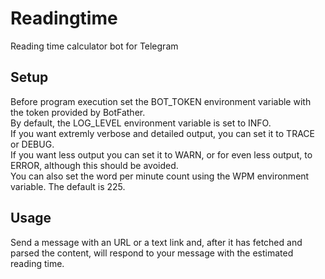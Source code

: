 # Readingtime

 Reading time calculator bot for Telegram

## Setup

Before program execution set the BOT_TOKEN environment variable with the token provided by BotFather.\
By default, the LOG_LEVEL environment variable is set to INFO.\
If you want extremly verbose and detailed output, you can set it to TRACE or DEBUG.\
If you want less output you can set it to WARN, or for even less output, to ERROR, although this should be avoided.\
You can also set the word per minute count using the WPM environment variable. The default is 225.

## Usage

Send a message with an URL or a text link and, after it has fetched and parsed the content, will respond to your message with the estimated reading time.

